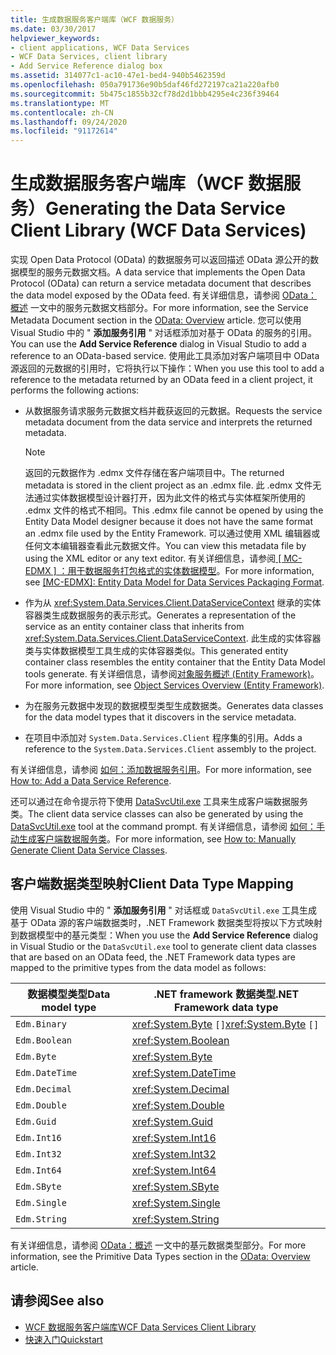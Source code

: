 ```yaml
---
title: 生成数据服务客户端库（WCF 数据服务）
ms.date: 03/30/2017
helpviewer_keywords:
- client applications, WCF Data Services
- WCF Data Services, client library
- Add Service Reference dialog box
ms.assetid: 314077c1-ac10-47e1-bed4-940b5462359d
ms.openlocfilehash: 050a791736e90b5daf46fd272197ca21a220afb0
ms.sourcegitcommit: 5b475c1855b32cf78d2d1bbb4295e4c236f39464
ms.translationtype: MT
ms.contentlocale: zh-CN
ms.lasthandoff: 09/24/2020
ms.locfileid: "91172614"
---
```

# <a name="generating-the-data-service-client-library-wcf-data-services"></a><span data-ttu-id="b777e-102">生成数据服务客户端库（WCF 数据服务）</span><span class="sxs-lookup"><span data-stu-id="b777e-102">Generating the Data Service Client Library (WCF Data Services)</span></span>

<span data-ttu-id="b777e-103">实现 Open Data Protocol (OData) 的数据服务可以返回描述 OData 源公开的数据模型的服务元数据文档。</span><span class="sxs-lookup"><span data-stu-id="b777e-103">A data service that implements the Open Data Protocol (OData) can return a service metadata document that describes the data model exposed by the OData feed.</span></span> <span data-ttu-id="b777e-104">有关详细信息，请参阅 [OData：概述](https://www.odata.org/documentation/odata-version-2-0/overview/) 一文中的服务元数据文档部分。</span><span class="sxs-lookup"><span data-stu-id="b777e-104">For more information, see the Service Metadata Document section in the [OData: Overview](https://www.odata.org/documentation/odata-version-2-0/overview/) article.</span></span> <span data-ttu-id="b777e-105">您可以使用 Visual Studio 中的 " **添加服务引用** " 对话框添加对基于 OData 的服务的引用。</span><span class="sxs-lookup"><span data-stu-id="b777e-105">You can use the **Add Service Reference** dialog in Visual Studio to add a reference to an OData-based service.</span></span> <span data-ttu-id="b777e-106">使用此工具添加对客户端项目中 OData 源返回的元数据的引用时，它将执行以下操作：</span><span class="sxs-lookup"><span data-stu-id="b777e-106">When you use this tool to add a reference to the metadata returned by an OData feed in a client project, it performs the following actions:</span></span>  
  
- <span data-ttu-id="b777e-107">从数据服务请求服务元数据文档并截获返回的元数据。</span><span class="sxs-lookup"><span data-stu-id="b777e-107">Requests the service metadata document from the data service and interprets the returned metadata.</span></span>  
  
    > [!NOTE]
    > <span data-ttu-id="b777e-108">返回的元数据作为 .edmx 文件存储在客户端项目中。</span><span class="sxs-lookup"><span data-stu-id="b777e-108">The returned metadata is stored in the client project as an .edmx file.</span></span> <span data-ttu-id="b777e-109">此 .edmx 文件无法通过实体数据模型设计器打开，因为此文件的格式与实体框架所使用的 .edmx 文件的格式不相同。</span><span class="sxs-lookup"><span data-stu-id="b777e-109">This .edmx file cannot be opened by using the Entity Data Model designer because it does not have the same format an .edmx file used by the Entity Framework.</span></span> <span data-ttu-id="b777e-110">可以通过使用 XML 编辑器或任何文本编辑器查看此元数据文件。</span><span class="sxs-lookup"><span data-stu-id="b777e-110">You can view this metadata file by using the XML editor or any text editor.</span></span> <span data-ttu-id="b777e-111">有关详细信息，请参阅[ \[ MC-EDMX \] ：用于数据服务打包格式的实体数据模型](/openspecs/windows_protocols/mc-edmx/5dff5e25-56a1-408b-9d44-bff6634c7d16)。</span><span class="sxs-lookup"><span data-stu-id="b777e-111">For more information, see [\[MC-EDMX\]: Entity Data Model for Data Services Packaging Format](/openspecs/windows_protocols/mc-edmx/5dff5e25-56a1-408b-9d44-bff6634c7d16).</span></span>
  
- <span data-ttu-id="b777e-112">作为从 <xref:System.Data.Services.Client.DataServiceContext> 继承的实体容器类生成数据服务的表示形式。</span><span class="sxs-lookup"><span data-stu-id="b777e-112">Generates a representation of the service as an entity container class that inherits from <xref:System.Data.Services.Client.DataServiceContext>.</span></span> <span data-ttu-id="b777e-113">此生成的实体容器类与实体数据模型工具生成的实体容器类似。</span><span class="sxs-lookup"><span data-stu-id="b777e-113">This generated entity container class resembles the entity container that the Entity Data Model tools generate.</span></span> <span data-ttu-id="b777e-114">有关详细信息，请参阅[对象服务概述 (Entity Framework)](/previous-versions/bb386871(v=vs.100))。</span><span class="sxs-lookup"><span data-stu-id="b777e-114">For more information, see [Object Services Overview (Entity Framework)](/previous-versions/bb386871(v=vs.100)).</span></span>  
  
- <span data-ttu-id="b777e-115">为在服务元数据中发现的数据模型类型生成数据类。</span><span class="sxs-lookup"><span data-stu-id="b777e-115">Generates data classes for the data model types that it discovers in the service metadata.</span></span>  
  
- <span data-ttu-id="b777e-116">在项目中添加对 `System.Data.Services.Client` 程序集的引用。</span><span class="sxs-lookup"><span data-stu-id="b777e-116">Adds a reference to the `System.Data.Services.Client` assembly to the project.</span></span>  
  
 <span data-ttu-id="b777e-117">有关详细信息，请参阅 [如何：添加数据服务引用](how-to-add-a-data-service-reference-wcf-data-services.md)。</span><span class="sxs-lookup"><span data-stu-id="b777e-117">For more information, see [How to: Add a Data Service Reference](how-to-add-a-data-service-reference-wcf-data-services.md).</span></span>  
  
 <span data-ttu-id="b777e-118">还可以通过在命令提示符下使用 [DataSvcUtil.exe](wcf-data-service-client-utility-datasvcutil-exe.md) 工具来生成客户端数据服务类。</span><span class="sxs-lookup"><span data-stu-id="b777e-118">The client data service classes can also be generated by using the [DataSvcUtil.exe](wcf-data-service-client-utility-datasvcutil-exe.md) tool at the command prompt.</span></span> <span data-ttu-id="b777e-119">有关详细信息，请参阅 [如何：手动生成客户端数据服务类](how-to-manually-generate-client-data-service-classes-wcf-data-services.md)。</span><span class="sxs-lookup"><span data-stu-id="b777e-119">For more information, see [How to: Manually Generate Client Data Service Classes](how-to-manually-generate-client-data-service-classes-wcf-data-services.md).</span></span>  
  
## <a name="client-data-type-mapping"></a><span data-ttu-id="b777e-120">客户端数据类型映射</span><span class="sxs-lookup"><span data-stu-id="b777e-120">Client Data Type Mapping</span></span>  

 <span data-ttu-id="b777e-121">使用 Visual Studio 中的 " **添加服务引用** " 对话框或 `DataSvcUtil.exe` 工具生成基于 OData 源的客户端数据类时，.NET Framework 数据类型将按以下方式映射到数据模型中的基元类型：</span><span class="sxs-lookup"><span data-stu-id="b777e-121">When you use the **Add Service Reference** dialog in Visual Studio or the `DataSvcUtil.exe` tool to generate client data classes that are based on an OData feed, the .NET Framework data types are mapped to the primitive types from the data model as follows:</span></span>  
  
|<span data-ttu-id="b777e-122">数据模型类型</span><span class="sxs-lookup"><span data-stu-id="b777e-122">Data model type</span></span>|<span data-ttu-id="b777e-123">.NET framework 数据类型</span><span class="sxs-lookup"><span data-stu-id="b777e-123">.NET Framework data type</span></span>|  
|---------------------|------------------------------|  
|`Edm.Binary`|<span data-ttu-id="b777e-124"><xref:System.Byte> `[]`</span><span class="sxs-lookup"><span data-stu-id="b777e-124"><xref:System.Byte> `[]`</span></span>|  
|`Edm.Boolean`|<xref:System.Boolean>|  
|`Edm.Byte`|<xref:System.Byte>|  
|`Edm.DateTime`|<xref:System.DateTime>|  
|`Edm.Decimal`|<xref:System.Decimal>|  
|`Edm.Double`|<xref:System.Double>|  
|`Edm.Guid`|<xref:System.Guid>|  
|`Edm.Int16`|<xref:System.Int16>|  
|`Edm.Int32`|<xref:System.Int32>|  
|`Edm.Int64`|<xref:System.Int64>|  
|`Edm.SByte`|<xref:System.SByte>|  
|`Edm.Single`|<xref:System.Single>|  
|`Edm.String`|<xref:System.String>|  
  
 <span data-ttu-id="b777e-125">有关详细信息，请参阅 [OData：概述](https://www.odata.org/documentation/odata-version-2-0/overview/) 一文中的基元数据类型部分。</span><span class="sxs-lookup"><span data-stu-id="b777e-125">For more information, see the Primitive Data Types section in the [OData: Overview](https://www.odata.org/documentation/odata-version-2-0/overview/) article.</span></span>
  
## <a name="see-also"></a><span data-ttu-id="b777e-126">请参阅</span><span class="sxs-lookup"><span data-stu-id="b777e-126">See also</span></span>

- [<span data-ttu-id="b777e-127">WCF 数据服务客户端库</span><span class="sxs-lookup"><span data-stu-id="b777e-127">WCF Data Services Client Library</span></span>](wcf-data-services-client-library.md)
- [<span data-ttu-id="b777e-128">快速入门</span><span class="sxs-lookup"><span data-stu-id="b777e-128">Quickstart</span></span>](quickstart-wcf-data-services.md)
